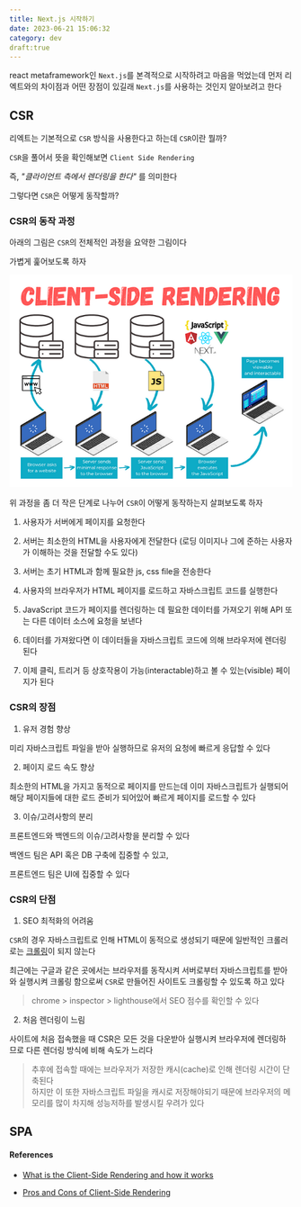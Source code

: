 ```yaml
---
title: Next.js 시작하기
date: 2023-06-21 15:06:32
category: dev
draft:true
---
```


react metaframework인 `Next.js`를 본격적으로 시작하려고 마음을 먹었는데 먼저 리엑트와의 차이점과 어떤 장점이 있길래 `Next.js`를 사용하는 것인지 알아보려고 한다

## CSR

리엑트는 기본적으로 `CSR` 방식을 사용한다고 하는데 `CSR`이란 뭘까?

`CSR`을 풀어서 뜻을 확인해보면 `Client Side Rendering`

즉, _"클라이언트 측에서 렌더링을 한다"_ 를 의미한다

그렇다면 `CSR`은 어떻게 동작할까?

### CSR의 동작 과정

아래의 그림은 `CSR`의 전체적인 과정을 요약한 그림이다

가볍게 훑어보도록 하자

![CSR 과정 요약](./images/csr.png)

위 과정을 좀 더 작은 단계로 나누어 `CSR`이 어떻게 동작하는지 살펴보도록 하자

1. 사용자가 서버에게 페이지를 요청한다

2. 서버는 최소한의 HTML을 사용자에게 전달한다
   (로딩 이미지나 그에 준하는 사용자가 이해하는 것을 전달할 수도 있다)

3. 서버는 초기 HTML과 함께 필요한 js, css file을 전송한다

4. 사용자의 브라우저가 HTML 페이지를 로드하고 자바스크립트 코드를 실행한다

5. JavaScript 코드가 페이지를 렌더링하는 데 필요한 데이터를 가져오기 위해 API 또는 다른 데이터 소스에 요청을 보낸다

6. 데이터를 가져왔다면 이 데이터들을 자바스크립트 코드에 의해 브라우저에 렌더링된다

7. 이제 클릭, 트리거 등 상호작용이 가능(interactable)하고 볼 수 있는(visible) 페이지가 된다

### CSR의 장점

1. 유저 경험 향상

미리 자바스크립트 파일을 받아 실행하므로 유저의 요청에 빠르게 응답할 수 있다

2. 페이지 로드 속도 향상

최소한의 HTML을 가지고 동적으로 페이지를 만드는데 이미 자바스크립트가 실행되어 해당 페이지들에 대한 로드 준비가 되어있어 빠르게 페이지를 로드할 수 있다

3. 이슈/고려사항의 분리

프론트엔드와 백엔드의 이슈/고려사항을 분리할 수 있다

백엔드 팀은 API 혹은 DB 구축에 집중할 수 있고,

프론트엔드 팀은 UI에 집중할 수 있다

### CSR의 단점

1. SEO 최적화의 어려움

`CSR`의 경우 자바스크립트로 인해 HTML이 동적으로 생성되기 때문에 일반적인 크롤러로는 [크롤링](https://namu.wiki/w/크롤링)이 되지 않는다

최근에는 구글과 같은 곳에서는 브라우저를 동작시켜 서버로부터 자바스크립트를 받아와 실행시켜 크롤링 함으로써 `CSR`로 만들어진 사이트도 크롤링할 수 있도록 하고 있다

> chrome > inspector > lighthouse에서 SEO 점수를 확인할 수 있다

2. 처음 렌더링이 느림

사이트에 처음 접속했을 때 CSR은 모든 것을 다운받아 실행시켜 브라우저에 렌더링하므로 다른 렌더링 방식에 비해 속도가 느리다

> 추후에 접속할 때에는 브라우저가 저장한 캐시(cache)로 인해 렌더링 시간이 단축된다
> <br />
> 하지만 이 또한 자바스크립트 파일을 캐시로 저장해야되기 때문에 브라우저의 메모리를 많이 차지해 성능저하를 발생시킬 우려가 있다

## SPA

#### References

- [What is the Client-Side Rendering and how it works](https://ferie.medium.com/what-is-the-client-side-rendering-and-how-it-works-c90210e2cd14)

- [Pros and Cons of Client-Side Rendering](https://www.pluralsight.com/guides/pros-and-cons-of-client-side-rendering)
